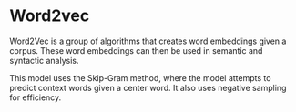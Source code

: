 # Word2vec

Word2Vec is a group of algorithms that creates word embeddings given a corpus. These word embeddings can then be used in semantic and syntactic analysis.

This model uses the Skip-Gram method, where the model attempts to predict context words given a center word. It also uses negative sampling for efficiency.
